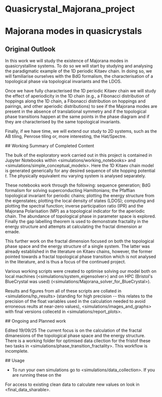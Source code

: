 # Quasicrystal_Majorana_project


# Majorana modes in quasicrystals


## Original Outlook

In this work we will study the existence of Majorana modes in quasicrystalline systems. To do so we will start by studying and analysing the paradigmatic example of the 1D periodic Kitaev chain. In doing so, we will familiarise ourselves with the BdG formalism, the characterisation of a topological phase via topological invariants and the LDOS. 

Once we have fully characterised the 1D periodic Kitaev chain we will study the effect of aperiodicity in the 1D chain (e.g., a Fibonacci distribution of hoppings along the 1D chain, a Fibonacci distribution on hoppings and pairings, and other aperiodic distributions) to see if the Majorana modes are present in the absence of translational symmetry and if the topological phase transitions happen at the same points in the phase diagram and if they are characterised by the same topological invariants.

Finally, if we have time, we will extend our study to 2D systems, such as the AB tiling, Penrose tiling or, more interesting, the Hat/Spectre.


## Working Summary of Completed Content

The bulk of the exploratory work carried out in this project is contained in Jupyter Notebooks within <simulations/working_notebooks> and <simulations/simple_conceptual_models>. Here the 1D Kitaev chain model is generated generically for any desired sequence of site hopping potential $t$. The physically equivalent $mu$ varying system is analysed separately.

These notebooks work through the following: sequence generation; BdG formalism for solving superconducting Hamiltonians; the Pfaffian topological invariant for periodic chains; plotting the energy structure from the eigenstates; plotting the local density of states (LDOS); computing and plotting the spectral function; inverse participation ratio (IPR) and the Majorana Polarisation (MP) as a topological indicator for the aperiodic chain. The abundance of topological phase in parameter space is explored. Finally the gap labelling theorem is used to demonstrate fractality in the energy structure and attempts at calculating the fractal dimension ar emade.

This further work on the fractal dimension focused on both the topological phase space and the energy structure of a single system. The latter was already established in the literature on Kitaev chains, however, the former pointed towards a fractal topological phase transition which is not analysed in the literature, and is thus a focus of the continued project.

Various working scripts were created to optimise solving our model both on local machines (<simulations/system_eigensolver>) and on HPC (Bristol's BlueCrystal was used) (<simulations/Majorana_solver_for_BlueCrystal>).

Results and figures from all of these scripts are collated in <simulations/hp_results> (standing for high precision -- this relates to the precision of the float variables used in the calculation needed to avoid erroneous reults at near-zero values), <simulations/images_and_graphs> with final versions collecetd in <simulations/report_plots>.


## Ongoing and Planned work

Edited 19/09/25
The current focus is on the calculation of the fractal dimanesions of the topological phase space and the energy structure. There is a working folder for optimised data cllection for the fristof these two tasks in <simulations/phase_transition_fractality>. This workflow is incomplete.


## Usage

- To run your own simulations go to <simulations/data_collection>. If you are running these on the 

For access to existing clean data to calculate new values on look in <final_data_sharable>.

